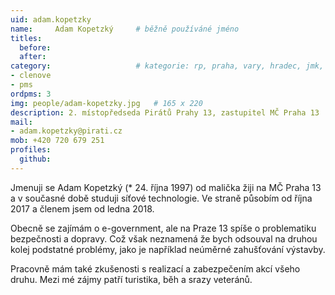 ```yaml
---
uid: adam.kopetzky
name:     Adam Kopetzký 	# běžně používáné jméno
titles:
  before: 
  after:
category:                 	# kategorie: rp, praha, vary, hradec, jmk, senat  
- clenove
- pms
ordpms: 3
img: people/adam-kopetzky.jpg   # 165 x 220
description: 2. místopředseda Pirátů Prahy 13, zastupitel MČ Praha 13    	# kratký popis, max 160 znaků
mail:
- adam.kopetzky@pirati.cz
mob: +420 720 679 251
profiles:
  github:		  
---
```


Jmenuji se Adam Kopetzký (* 24. října 1997) od malička žiji na MČ Praha 13 a v současné době studuji síťové technologie. Ve straně působím od října 2017 a členem jsem od ledna 2018.

Obecně se zajímám o e-government, ale na Praze 13 spíše o problematiku bezpečnosti a dopravy. Což však neznamená že bych odsouval na druhou kolej podstatné problémy, jako je například neúměrné zahušťování výstavby.

Pracovně mám také zkušenosti s realizací a zabezpečením akcí všeho druhu. Mezi mé zájmy patří turistika, běh a srazy veteránů.
